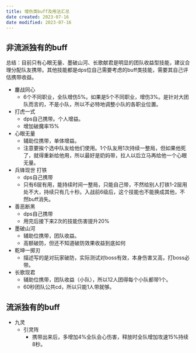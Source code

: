 ```yaml
---
title: 增伤类buff及用法汇总
date created: 2023-07-16
date modified: 2023-07-16
---
```


## 非流派独有的buff

总结：目前只有心眼无量、墨破山河、长歌献君是明显的团队收益型技能，建议合理分配队友携带。其他技能都是dps位自己需要考虑的buff类技能，需要其自己评估携带收益。

- 鏖战同心
	- 6个不同职业，全队增伤5%。如果是5个不同职业，增伤3%。是针对大团队而言的，不是小队，所以不必特地调整小队的各职业位置。
- 打虎一式
	- dps自己携带。个人增益。
	- 增加破魔率15%
- 心眼无量
	- 辅助位携带，单体增益。
	- 注意要挨个选中队友给他们使用。1个队友用1次持续一整局，但如果他死了，就得重新给他用，所以最好是奶妈带，拉人以后立马再给他一个心眼无量。
- 兵锋现世 打铁
	- dps自己携带
	- 只有6层有用，能持续时间一整局，只能自己带，不然给别人打铁1-2层用处不大，持续只有几十秒。入战前6级后，这个技能也不能换成其他，不然buff消失。
- 善恶断黑
	- dps自己携带
	- 用完后接下来2次的技能伤害提升20%
- 墨破山河
	- 辅助位携带，团队收益。
	- 高额破防，但还不知道破防效果收益到底如何
- 乾坤一掷刃
	- 描述写的是对玩家破防，实际测试对boss有效，本身伤害又高，打boss必带。
- 长歌现君
	- 辅助位携带，团队收益（小队），所以12人团得每个小队都带1个。
	- 60秒团队公共cd，所以只能1人带就够。

## 流派独有的buff

- 九灵
	- 引灵阵
		- 携带出来后，多增加4%全队会心伤害，释放时全队增加攻速15%持续8秒。
